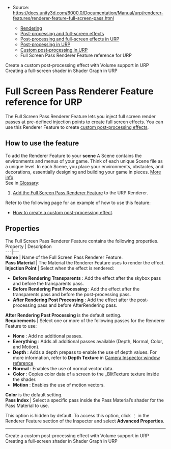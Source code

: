 * Source: https://docs.unity3d.com/6000.0/Documentation/Manual/urp/renderer-features/renderer-feature-full-screen-pass.html

  * [Rendering](https://docs.unity3d.com/6000.0/Documentation/Manual/rendering-and-post-processing.html)
  * [Post-processing and full-screen effects](https://docs.unity3d.com/6000.0/Documentation/Manual/post-processing-and-full-screen-effects.html)
  * [Post-processing and full-screen effects in URP](https://docs.unity3d.com/6000.0/Documentation/Manual/urp/post-processing-and-full-screen-effects-urp.html)
  * [Post-processing in URP](https://docs.unity3d.com/6000.0/Documentation/Manual/urp/post-processing-in-urp.html)
  * [Custom post-processing in URP](https://docs.unity3d.com/6000.0/Documentation/Manual/urp/post-processing/custom-post-processing.html)
  * Full Screen Pass Renderer Feature reference for URP


[](https://docs.unity3d.com/6000.0/Documentation/Manual/urp/post-processing/custom-post-processing-with-volume.html)
Create a custom post-processing effect with Volume support in URP
[](https://docs.unity3d.com/6000.0/Documentation/Manual/urp/urp-shaders/fullscreen-master-stack-urp.html)
Creating a full-screen shader in Shader Graph in URP
# Full Screen Pass Renderer Feature reference for URP
The Full Screen Pass Renderer Feature lets you inject full screen render passes at pre-defined injection points to create full screen effects.
You can use this Renderer Feature to create [custom post-processing effects](https://docs.unity3d.com/6000.0/Documentation/Manual/urp/post-processing/custom-post-processing.html).
## How to use the feature
To add the Renderer Feature to your **scene** A Scene contains the environments and menus of your game. Think of each unique Scene file as a unique level. In each Scene, you place your environments, obstacles, and decorations, essentially designing and building your game in pieces. [More info](https://docs.unity3d.com/6000.0/Documentation/Manual/CreatingScenes.html)  
See in [Glossary](https://docs.unity3d.com/6000.0/Documentation/Manual/Glossary.html#Scene):
  1. [Add the Full Screen Pass Renderer Feature](https://docs.unity3d.com/6000.0/Documentation/Manual/urp/urp-renderer-feature.html) to the URP Renderer.


Refer to the following page for an example of how to use this feature:
  * [How to create a custom post-processing effect](https://docs.unity3d.com/6000.0/Documentation/Manual/urp/post-processing/post-processing-custom-effect-low-code.html).


## Properties
The Full Screen Pass Renderer Feature contains the following properties.
Property | Description  
---|---  
**Name** | Name of the Full Screen Pass Renderer Feature.  
**Pass Material** | The Material the Renderer Feature uses to render the effect.  
**Injection Point** | Select when the effect is rendered:
  * **Before Rendering Transparents** : Add the effect after the skybox pass and before the transparents pass.
  * **Before Rendering Post Processing** : Add the effect after the transparents pass and before the post-processing pass.
  * **After Rendering Post Processing** : Add the effect after the post-processing pass and before AfterRendering pass.

**After Rendering Post Processing** is the default setting.  
**Requirements** | Select one or more of the following passes for the Renderer Feature to use:
  * **None** : Add no additional passes.
  * **Everything** : Adds all additional passes available (Depth, Normal, Color, and Motion).
  * **Depth** : Adds a depth prepass to enable the use of depth values. For more information, refer to **Depth Texture** in [Camera Inspector window reference](https://docs.unity3d.com/6000.0/Documentation/Manual/urp/camera-component-reference.html)
  * **Normal** : Enables the use of normal vector data.
  * **Color** : Copies color data of a screen to the _BlitTexture texture inside the shader.
  * **Motion** : Enables the use of motion vectors.

**Color** is the default setting.  
**Pass Index** | Select a specific pass inside the Pass Material’s shader for the Pass Material to use.  
  
This option is hidden by default. To access this option, click ⋮ in the Renderer Feature section of the Inspector and select **Advanced Properties**.  
* * *
[](https://docs.unity3d.com/6000.0/Documentation/Manual/urp/post-processing/custom-post-processing-with-volume.html)
Create a custom post-processing effect with Volume support in URP
[](https://docs.unity3d.com/6000.0/Documentation/Manual/urp/urp-shaders/fullscreen-master-stack-urp.html)
Creating a full-screen shader in Shader Graph in URP
